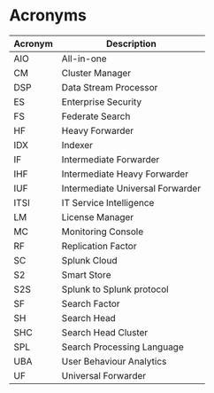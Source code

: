 # Acronyms

| Acronym | Description |
| ------- | ----------- |
| AIO  | All-in-one |
| CM   | Cluster Manager |
| DSP  | Data Stream Processor |
| ES   | Enterprise Security |
| FS   | Federate Search |
| HF   | Heavy Forwarder |
| IDX  | Indexer |
| IF   | Intermediate Forwarder |
| IHF  | Intermediate Heavy Forwarder |
| IUF  | Intermediate Universal Forwarder |
| ITSI | IT Service Intelligence |
| LM   | License Manager |
| MC   | Monitoring Console |
| RF   | Replication Factor |
| SC   | Splunk Cloud |
| S2   | Smart Store |
| S2S  | Splunk to Splunk protocol |
| SF   | Search Factor |
| SH   | Search Head |
| SHC  | Search Head Cluster |
| SPL  | Search Processing Language |
| UBA  | User Behaviour Analytics |
| UF   | Universal Forwarder |

